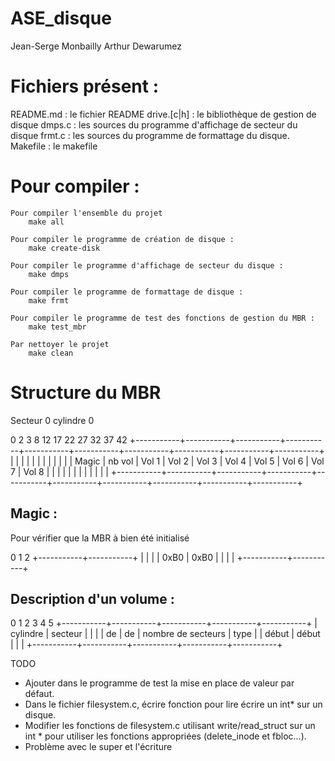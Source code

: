 ﻿ASE_disque
==========
Jean-Serge Monbailly
Arthur Dewarumez

Fichiers présent :
==================
README.md     : le fichier README
drive.[c|h]   : le bibliothèque de gestion de disque
dmps.c        : les sources du programme d'affichage de secteur du disque
frmt.c        : les sources du programme de formattage du disque.
Makefile      : le makefile


Pour compiler :
===============

	Pour compiler l'ensemble du projet
		make all

	Pour compiler le programme de création de disque :
		make create-disk

	Pour compiler le programme d'affichage de secteur du disque :
		make dmps

	Pour compiler le programme de formattage de disque :
		make frmt

	Pour compiler le programme de test des fonctions de gestion du MBR :
		make test_mbr

	Par nettoyer le projet
		make clean

Structure du MBR
================
Secteur 0 cylindre 0

0           2           3           8          12          17          22          27          32          37          42
+-----------+-----------+-----------+-----------+-----------+-----------+-----------+-----------+-----------+-----------+
|           |           |           |           |           |           |           |           |           |           |
|   Magic   |  nb  vol  |   Vol 1   |   Vol 2   |   Vol 3   |   Vol 4   |   Vol 5   |   Vol 6   |   Vol 7   |   Vol 8   |
|           |           |           |           |           |           |           |           |           |           |
+-----------+-----------+-----------+-----------+-----------+-----------+-----------+-----------+-----------+-----------+

Magic :
-------
Pour vérifier que la MBR à bien été initialisé

0           1           2
+-----------+-----------+
|           |           |
|   0xB0    |   0xB0    |
|           |           |
+-----------+-----------+

Description d'un volume :
-------------------------

0           1           2           3           4           5
+-----------+-----------+-----------+-----------+-----------+
| cylindre  |  secteur  |                       |           |
|    de     |    de     |   nombre de secteurs  |    type   |
|   début   |   début   |                       |           |
+-----------+-----------+-----------+-----------+-----------+

TODO
+ Ajouter dans le programme de test la mise en place de valeur par défaut.
+ Dans le fichier filesystem.c, écrire fonction pour lire écrire
un int* sur un disque.
+ Modifier les fonctions de filesystem.c utilisant write/read_struct sur un
int * pour utiliser les fonctions appropriées (delete_inode et fbloc...).
+ Problème avec le super et l'écriture 
